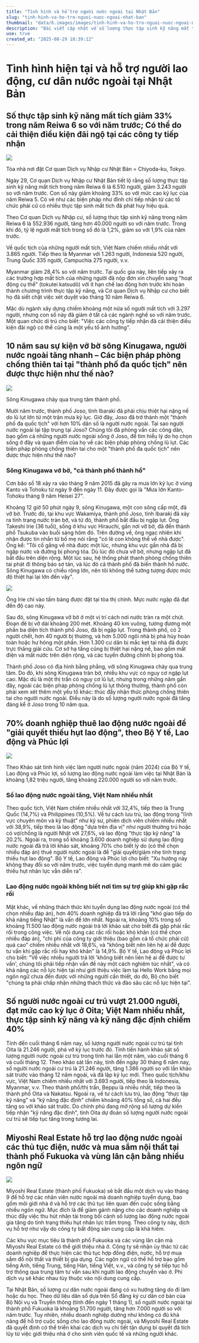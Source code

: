 ```yaml
---
title: "Tình hình và hỗ trợ người nước ngoài tại Nhật Bản"
slug: "tinh-hinh-va-ho-tro-nguoi-nuoc-ngoai-nhat-ban"
thumbnail: "data/6.images/images/tinh-hinh-va-ho-tro-nguoi-nuoc-ngoai-nhat-ban.webp"
description: "Bài viết cập nhật về số lượng thực tập sinh kỹ năng mất tích giảm, sự gia tăng dân số người nước ngoài tại các thành phố Nhật Bản và các dịch vụ hỗ trợ mới."
use: true
created_at: "2025-08-29 18:39:12"
---
```


# Tình hình hiện tại và hỗ trợ người lao động, cư dân nước ngoài tại Nhật Bản

## Số thực tập sinh kỹ năng mất tích giảm 33% trong năm Reiwa 6 so với năm trước; Có thể do cải thiện điều kiện đãi ngộ tại các công ty tiếp nhận

![](/images/20250829-00000117-san-000-4-view.webp)

Tòa nhà nơi đặt Cơ quan Dịch vụ Nhập cư Nhật Bản = Chiyoda-ku, Tokyo.

Ngày 29, Cơ quan Dịch vụ Nhập cư Nhật Bản tiết lộ rằng số lượng thực tập sinh kỹ năng mất tích trong năm Reiwa 6 là 6.510 người, giảm 3.243 người so với năm trước. Con số này giảm khoảng 33% so với mức cao kỷ lục của năm Reiwa 5. Có vẻ như các biện pháp như đình chỉ tiếp nhận từ các tổ chức phái cử có nhiều thực tập sinh mất tích đã phát huy hiệu quả.

Theo Cơ quan Dịch vụ Nhập cư, số lượng thực tập sinh kỹ năng trong năm Reiwa 6 là 552.936 người, tăng hơn 40.000 người so với năm trước. Trong khi đó, tỷ lệ người mất tích trong số đó là 1,2%, giảm so với 1,9% của năm trước.

Về quốc tịch của những người mất tích, Việt Nam chiếm nhiều nhất với 3.865 người. Tiếp theo là Myanmar với 1.263 người, Indonesia 520 người, Trung Quốc 335 người, Campuchia 275 người, v.v.

Myanmar giảm 28,4% so với năm trước. Tại quốc gia này, liên tiếp xảy ra các trường hợp mất tích của những người đã nộp đơn xin chuyển sang "hoạt động cụ thể" (tokutei katsudō) với ít hạn chế lao động hơn trước khi hoàn thành chương trình thực tập kỹ năng, và Cơ quan Dịch vụ Nhập cư cho biết họ đã siết chặt việc xét duyệt vào tháng 10 năm Reiwa 6.

Mặc dù ngành xây dựng chiếm khoảng một nửa số người mất tích với 3.297 người, nhưng con số này đã giảm ở tất cả các ngành nghề so với năm trước. Một quan chức di trú cho biết: "Việc các công ty tiếp nhận đã cải thiện điều kiện đãi ngộ có thể cũng là một yếu tố ảnh hưởng".

## 10 năm sau sự kiện vỡ bờ sông Kinugawa, người nước ngoài tăng nhanh – Các biện pháp phòng chống thiên tai tại "thành phố đa quốc tịch" nên được thực hiện như thế nào?

![](/images/20250829-00010000-ytokushu-000-1-view.webp)

Sông Kinugawa chảy qua trung tâm thành phố.

Mười năm trước, thành phố Joso, tỉnh Ibaraki đã phải chịu thiệt hại nặng nề do lũ lụt lớn từ một trận mưa kỷ lục. Giờ đây, Joso đã trở thành một "thành phố đa quốc tịch" với hơn 10% dân số là người nước ngoài. Tại sao người nước ngoài lại tập trung tại Joso? Chúng tôi đã phỏng vấn các công dân, bao gồm cả những người nước ngoài sống ở Joso, để tìm hiểu lý do họ chọn sống ở đây và quan điểm của họ về các biện pháp phòng chống lũ lụt. Các biện pháp phòng chống thiên tai cho một "thành phố đa quốc tịch" nên được thực hiện như thế nào?

### Sông Kinugawa vỡ bờ, "cả thành phố thành hồ"

Cơn bão số 18 xảy ra vào tháng 9 năm 2015 đã gây ra mưa lớn kỷ lục ở vùng Kanto và Tohoku từ ngày 9 đến ngày 11. Đây được gọi là "Mưa lớn Kanto-Tohoku tháng 9 năm Heisei 27".

Khoảng 12 giờ 50 phút ngày 9, sông Kinugawa, một con sông cấp một, đã vỡ bờ. Trước đó, tại khu vực Wakamiya, thành phố Joso, tỉnh Ibaraki đã xảy ra tình trạng nước tràn bờ, và từ đó, thành phố bắt đầu bị ngập lụt. Ông Takeshi Irie (36 tuổi), sống ở khu vực Hirauchi, gần nơi vỡ bờ, đã đến thành phố Tsukuba vào buổi sáng hôm đó. Trên đường về, ông ngạc nhiên khi nhận được tin nhắn từ bố mẹ nói rằng "có lẽ con không thể về nhà được". Ông kể: "Tôi cố gắng về nhà được một lúc, nhưng khu vực gần nhà đã bị ngập nước và đường bị phong tỏa. Dù lúc đó chưa vỡ bờ, nhưng ngập lụt đã bắt đầu trên diện rộng. Một lúc sau, hệ thống phát thanh phòng chống thiên tai phát đi thông báo sơ tán, và lúc đó cả thành phố đã biến thành hồ nước. Sông Kinugawa có chiều rộng lớn, nên tôi không thể tưởng tượng được mức độ thiệt hại lại lớn đến vậy".

![](/images/20250829-00010000-ytokushu-001-1-view.webp)

Ông Irie chỉ vào tấm bảng được đặt tại tòa thị chính. Mực nước ngập đã đạt đến độ cao này.

Sau đó, sông Kinugawa vỡ bờ ở một vị trí cách nơi nước tràn ra một chút. Đoạn đê bị vỡ dài khoảng 200 mét. Khoảng 40 km vuông, tương đương một phần ba diện tích thành phố Joso, đã bị ngập lụt. Trong thành phố, có 2 người chết, hơn 40 người bị thương, và hơn 5.000 ngôi nhà bị phá hủy hoàn toàn hoặc hư hỏng một phần. Hơn 1.300 cư dân bị mắc kẹt tại nhà đã được trực thăng giải cứu. Cơ sở hạ tầng cũng bị thiệt hại nặng nề, bao gồm mất điện và mất nước trên diện rộng, và các tuyến đường chính bị phong tỏa.

Thành phố Joso có địa hình bằng phẳng, với sông Kinugawa chảy qua trung tâm. Do đó, khi sông Kinugawa tràn bờ, nhiều khu vực có nguy cơ ngập lụt cao. Mặc dù là một thị trấn có nguy cơ lũ lụt, nhưng trong những năm gần đây, ngoài các biện pháp phòng chống lũ lụt thông thường, thành phố còn phải xem xét thêm một yếu tố khác: thúc đẩy nhận thức phòng chống thiên tai cho người nước ngoài. Điều này là do số lượng người nước ngoài đã tăng đáng kể ở Joso trong 10 năm qua.

## 70% doanh nghiệp thuê lao động nước ngoài để "giải quyết thiếu hụt lao động", theo Bộ Y tế, Lao động và Phúc lợi

![](/images/20250829-06481821-nnn-000-3-view.webp)

Theo Khảo sát tình hình việc làm người nước ngoài (năm 2024) của Bộ Y tế, Lao động và Phúc lợi, số lượng lao động nước ngoài làm việc tại Nhật Bản là khoảng 1,82 triệu người, tăng khoảng 220.000 người so với năm trước.

### Số lao động nước ngoài tăng, Việt Nam nhiều nhất

Theo quốc tịch, Việt Nam chiếm nhiều nhất với 32,4%, tiếp theo là Trung Quốc (14,7%) và Philippines (10,5%). Về tư cách lưu trú, lao động trong "lĩnh vực chuyên môn và kỹ thuật" như kỹ sư, phiên dịch viên chiếm nhiều nhất với 38,9%, tiếp theo là lao động "dựa trên địa vị" như người thường trú hoặc có vợ/chồng là người Nhật với 27,6%, và lao động "thực tập kỹ năng" là 20.2%. Ngoài ra, trong số khoảng 3.600 doanh nghiệp sử dụng lao động nước ngoài đã trả lời khảo sát, khoảng 70% cho biết lý do (có thể chọn nhiều đáp án) thuê người nước ngoài là để "giải quyết/giảm nhẹ tình trạng thiếu hụt lao động". Bộ Y tế, Lao động và Phúc lợi cho biết: "Xu hướng này không thay đổi so với năm trước, việc tuyển dụng mạnh mẽ do cảm giác thiếu hụt nhân lực vẫn diễn ra".

### Lao động nước ngoài không biết nơi tìm sự trợ giúp khi gặp rắc rối

Mặt khác, về những thách thức khi tuyển dụng lao động nước ngoài (có thể chọn nhiều đáp án), hơn 40% doanh nghiệp đã trả lời rằng "khó giao tiếp do khả năng tiếng Nhật" là vấn đề lớn nhất. Ngoài ra, khoảng 10% trong số khoảng 11.500 lao động nước ngoài trả lời khảo sát cho biết đã gặp phải rắc rối trong công việc. Về nội dung các rắc rối hoặc khó khăn (có thể chọn nhiều đáp án), "chi phí của công ty giới thiệu (bao gồm cả tổ chức phái cử) quá cao" chiếm nhiều nhất với 18,6%, và "không biết nên liên hệ ai để được tư vấn khi gặp rắc rối hay khó khăn" là 14,9%. Bộ Y tế, Lao động và Phúc lợi cho biết: "Về việc nhiều người trả lời 'không biết nên liên hệ ai để được tư vấn', chúng tôi phải tiếp nhận vấn đề này một cách nghiêm túc nhất", và có khả năng các nỗ lực hiện tại như giới thiệu việc làm tại Hello Work bằng mọi ngôn ngữ chưa đến được với những người cần thiết, do đó, Bộ cho biết "chúng ta phải chấp nhận những thách thức và đào sâu các nỗ lực hiện tại".

## Số người nước ngoài cư trú vượt 21.000 người, đạt mức cao kỷ lục ở Oita; Việt Nam nhiều nhất, thực tập sinh kỹ năng và kỹ năng đặc định chiếm 40%

Tính đến cuối tháng 6 năm nay, số lượng người nước ngoài cư trú tại tỉnh Oita là 21.246 người, phá vỡ kỷ lục trước đó. Tỉnh tiến hành khảo sát số lượng người nước ngoài cư trú trong tỉnh hai lần một năm, vào cuối tháng 6 và cuối tháng 12. Theo khảo sát lần này, tính đến ngày 30 tháng 6 năm nay, số người nước ngoài cư trú là 21.246 người, tăng 1.386 người so với lần khảo sát trước vào tháng 12 năm ngoái, và đã lập kỷ lục mới. Theo quốc tịch/khu vực, Việt Nam chiếm nhiều nhất với 3.693 người, tiếp theo là Indonesia, Myanmar, v.v. Theo thành phố/thị trấn, Beppu là nhiều nhất, tiếp theo là thành phố Oita và Nakatsu. Ngoài ra, về tư cách lưu trú, lao động "thực tập kỹ năng" và "kỹ năng đặc định" chiếm khoảng 40% tổng số, cả hai đều tăng so với khảo sát trước. Do chính phủ đang mở rộng số lượng dự kiến tiếp nhận "kỹ năng đặc định", tỉnh Oita dự đoán số lượng người nước ngoài cư trú sẽ tiếp tục tăng trong tương lai.

## Miyoshi Real Estate hỗ trợ lao động nước ngoài các thủ tục điện, nước và mua sắm nội thất tại thành phố Fukuoka và vùng lân cận bằng nhiều ngôn ngữ

![](/images/20250829-00010001-yomseibu-000-1-view.webp)

Miyoshi Real Estate (thành phố Fukuoka) sẽ bắt đầu một dịch vụ vào tháng 9 để hỗ trợ các nhân viên nước ngoài mà doanh nghiệp tuyển dụng, bao gồm môi giới nhà ở và hỗ trợ các thủ tục liên quan đến cuộc sống bằng nhiều ngôn ngữ. Mục đích là để giảm gánh nặng cho các doanh nghiệp và thúc đẩy việc thu hút nhân tài trong bối cảnh số lượng lao động nước ngoài gia tăng do tình trạng thiếu hụt nhân lực trầm trọng. Theo công ty này, dịch vụ hỗ trợ như vậy do công ty bất động sản cung cấp là khá hiếm.

Các khu vực mục tiêu là thành phố Fukuoka và các vùng lân cận mà Miyoshi Real Estate có thể giới thiệu nhà ở. Công ty sẽ nhận ủy thác từ các doanh nghiệp để thực hiện các thủ tục hợp đồng điện, nước, hỗ trợ mua sắm đồ nội thất và thiết bị gia dụng. Các ngôn ngữ có thể hỗ trợ bao gồm tiếng Anh, tiếng Trung, tiếng Hàn, tiếng Việt, v.v., và công ty sẽ tiếp tục hỗ trợ thông qua trung tâm tư vấn sau khi người lao động chuyển vào ở. Phí dịch vụ sẽ khác nhau tùy thuộc vào nội dung cung cấp.

Tại Nhật Bản, số lượng cư dân nước ngoài đang có xu hướng tăng do đi làm hoặc du học. Theo dữ liệu dân số dựa trên Sổ đăng ký cư dân cơ bản của Bộ Nội vụ và Truyền thông (tính đến ngày 1 tháng 1), số người nước ngoài tại thành phố Fukuoka là khoảng 51.700 người, tăng hơn 7.000 người so với năm trước. Tuy nhiên, nhiều doanh nghiệp dường như không có đủ khả năng để hỗ trợ cuộc sống cho lao động nước ngoài, và Miyoshi Real Estate đã quyết định có thể triển khai các dịch vụ chi tiết tận dụng bí quyết đã tích lũy từ việc giới thiệu nhà ở cho sinh viên quốc tế và những người khác.